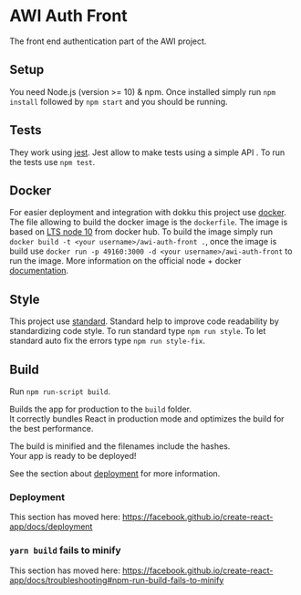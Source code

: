 # AWI Auth Front
The front end authentication part of the AWI project.

## Setup
You need Node.js (version >= 10) & npm. Once installed simply run `npm install` followed by `npm start` and you should be running.

## Tests
They work using [jest](https://jestjs.io/). Jest allow to make tests using a simple API . To run the tests use `npm test`.

## Docker
For easier deployment and integration with dokku this project use [docker](https://www.docker.com/). The file allowing to build the docker image is the `dockerfile`. The image is based on [LTS node 10](https://hub.docker.com/_/node) from docker hub. To build the image simply run `docker build -t <your username>/awi-auth-front .`, once the image is build use `docker run -p 49160:3000 -d <your username>/awi-auth-front` to run the image. More information on the official node + docker [documentation](https://nodejs.org/en/docs/guides/nodejs-docker-webapp/).

## Style
This project use [standard](https://standardjs.com/). Standard help to improve code readability by standardizing code style. To run standard type `npm run style`. To let standard auto fix the errors type `npm run style-fix`.

## Build
Run `npm run-script build`.

Builds the app for production to the `build` folder.<br />
It correctly bundles React in production mode and optimizes the build for the best performance.

The build is minified and the filenames include the hashes.<br />
Your app is ready to be deployed!

See the section about [deployment](https://facebook.github.io/create-react-app/docs/deployment) for more information.

### Deployment
This section has moved here: https://facebook.github.io/create-react-app/docs/deployment

### `yarn build` fails to minify
This section has moved here: https://facebook.github.io/create-react-app/docs/troubleshooting#npm-run-build-fails-to-minify
